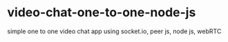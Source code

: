 # video-chat-one-to-one-node-js
simple one to one video chat app using socket.io, peer js, node js, webRTC
